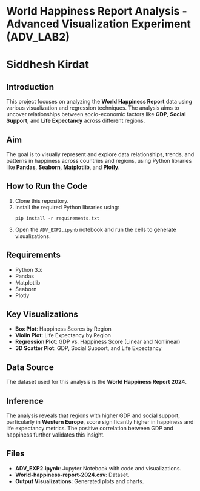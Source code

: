 # World Happiness Report Analysis - Advanced Visualization Experiment (ADV_LAB2)
# Siddhesh Kirdat
## Introduction
This project focuses on analyzing the **World Happiness Report** data using various visualization and regression techniques. The analysis aims to uncover relationships between socio-economic factors like **GDP**, **Social Support**, and **Life Expectancy** across different regions.

## Aim
The goal is to visually represent and explore data relationships, trends, and patterns in happiness across countries and regions, using Python libraries like **Pandas**, **Seaborn**, **Matplotlib**, and **Plotly**.

## How to Run the Code
1. Clone this repository.
2. Install the required Python libraries using:
    ```
    pip install -r requirements.txt
    ```
3. Open the `ADV_EXP2.ipynb` notebook and run the cells to generate visualizations.

## Requirements
- Python 3.x
- Pandas
- Matplotlib
- Seaborn
- Plotly

## Key Visualizations
- **Box Plot**: Happiness Scores by Region
- **Violin Plot**: Life Expectancy by Region
- **Regression Plot**: GDP vs. Happiness Score (Linear and Nonlinear)
- **3D Scatter Plot**: GDP, Social Support, and Life Expectancy

## Data Source
The dataset used for this analysis is the **World Happiness Report 2024**.

## Inference
The analysis reveals that regions with higher GDP and social support, particularly in **Western Europe**, score significantly higher in happiness and life expectancy metrics. The positive correlation between GDP and happiness further validates this insight.

## Files
- **ADV_EXP2.ipynb**: Jupyter Notebook with code and visualizations.
- **World-happiness-report-2024.csv**: Dataset.
- **Output Visualizations**: Generated plots and charts.
